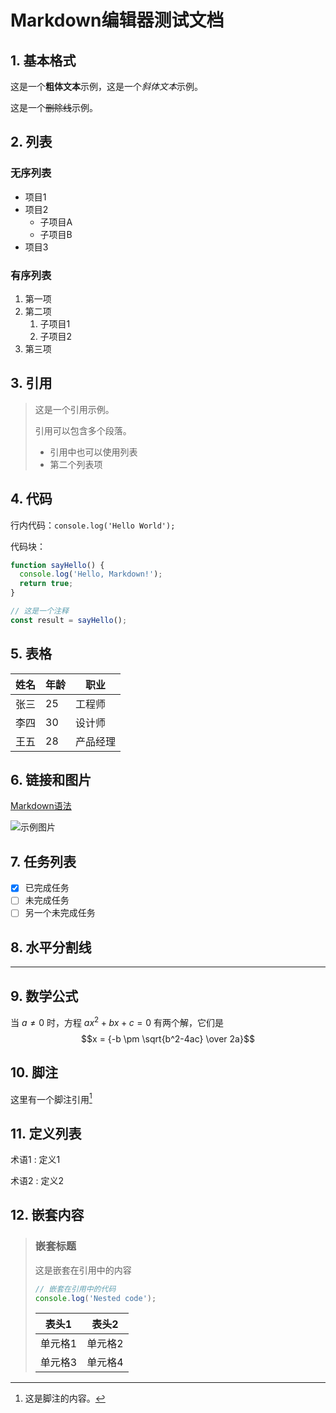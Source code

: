# Markdown编辑器测试文档

## 1. 基本格式

这是一个**粗体文本**示例，这是一个*斜体文本*示例。

这是一个~~删除线~~示例。

## 2. 列表

### 无序列表
- 项目1
- 项目2
  - 子项目A
  - 子项目B
- 项目3

### 有序列表
1. 第一项
2. 第二项
   1. 子项目1
   2. 子项目2
3. 第三项

## 3. 引用

> 这是一个引用示例。
> 
> 引用可以包含多个段落。
>
> - 引用中也可以使用列表
> - 第二个列表项

## 4. 代码

行内代码：`console.log('Hello World');`

代码块：
```javascript
function sayHello() {
  console.log('Hello, Markdown!');
  return true;
}

// 这是一个注释
const result = sayHello();
```

## 5. 表格

| 姓名 | 年龄 | 职业 |
|------|------|------|
| 张三 | 25 | 工程师 |
| 李四 | 30 | 设计师 |
| 王五 | 28 | 产品经理 |

## 6. 链接和图片

[Markdown语法](https://www.markdownguide.org/)

![示例图片](https://via.placeholder.com/150)

## 7. 任务列表

- [x] 已完成任务
- [ ] 未完成任务
- [ ] 另一个未完成任务

## 8. 水平分割线

---

## 9. 数学公式

当 $a \ne 0$ 时，方程 $ax^2 + bx + c = 0$ 有两个解，它们是
$$x = {-b \pm \sqrt{b^2-4ac} \over 2a}$$

## 10. 脚注

这里有一个脚注引用[^1]

[^1]: 这是脚注的内容。

## 11. 定义列表

术语1
: 定义1

术语2
: 定义2

## 12. 嵌套内容

> ### 嵌套标题
> 
> 这是嵌套在引用中的内容
> 
> ```javascript
> // 嵌套在引用中的代码
> console.log('Nested code');
> ```
>
> | 表头1 | 表头2 |
> |-------|-------|
> | 单元格1 | 单元格2 |
> | 单元格3 | 单元格4 | 